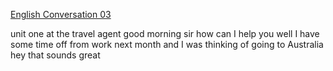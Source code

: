 [English Conversation 03](https://www.youtube.com/watch?v=83feVAM5fWQ&list=RDCMUCVXM96yuiXY3ZT73Dy8HgCA&index=18)  



unit one 
at the travel agent 
good morning sir 
how can I help you 
well I have some time off from work next month
and I was thinking of going to Australia
hey that sounds great
